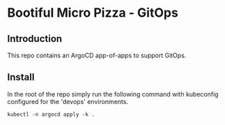 # Bootiful Micro Pizza - GitOps

## Introduction

This repo contains an ArgoCD app-of-apps to support GitOps.

## Install

In the root of the repo simply run the following command with kubeconfig configured for the 'devops' environments.

```
kubectl -n argocd apply -k .
```
